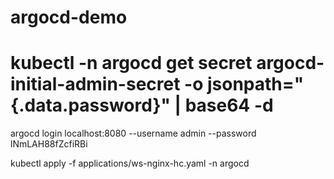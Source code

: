 # argocd-demo

# kubectl -n argocd get secret argocd-initial-admin-secret -o jsonpath="{.data.password}" | base64 -d

argocd login localhost:8080 --username admin --password lNmLAH88fZcfiRBi 

kubectl apply -f applications/ws-nginx-hc.yaml -n argocd
